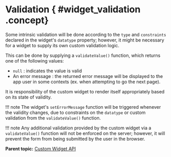 # Validation { #widget_validation .concept}

Some intrinsic validation will be done according to the `type` and `constraints` declared in the widget's `datatype` property; however, it might be necessary for a widget to supply its own custom validation logic.

This can be done by supplying a `validateValue()` function, which returns one of the following values:

-   `null` : indicates the value is valid
-   An error message : the returned error message will be displayed to the app user in some contexts \(ex. when attempting to go the next page\).

It is responsibility of the custom widget to render itself appropriately based on its state of validity.

!!! note
    The widget's `setErrorMessage` function will be triggered whenever the validity changes, due to constraints on the `datatype` or custom validation from the `validateValue()` function.

!!! note
    Any additional validation provided by the custom widget via a `validateValue()` function will not be enforced on the server; however, it will prevent the form from being submitted by the user in the browser.

**Parent topic:** [Custom Widget API](customwidgetapi_landing.md)

